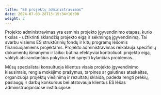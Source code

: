 ```yaml
---
title: "ES projektų administravimas"
date: 2024-07-03-28T15:15:34+10:00
weight: 3
---
```


Projekto administravimas yra esminis projekto įgyvendinimo etapas, kurio tikslas - užtikrinti sklandžią projekto eigą ir sėkmingą įgyvendinimą. Tai svarbu visiems ES struktūrinių fondų ir kitų programų lėšomis finansuojamiems projektams. Projekto administravimas reikalauja specifinių dokumentų išmanymo ir laiko: būtina efektyviai kontroliuoti projekto eigą, valdyti atsirandančius pokyčius bei spręsti kylančias problemas. 

Mūsų specialistai konsultuoja klientus visais projekto įgyvendinimo klausimais, rengia mokėjimo prašymus, tarpines ar galutines ataskaitas, organizuoja projektų viešinimą ir rezultatų sklaidą, padeda rengti prekių, paslaugų ir darbų konkursus bei atstovauja klientus ES lėšas administruojančiose institucijose.